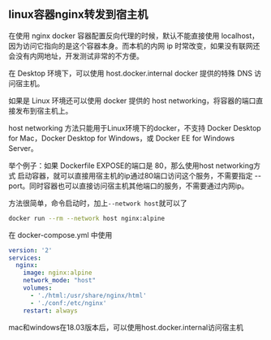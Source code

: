 ## linux容器nginx转发到宿主机

在使用 nginx docker 容器配置反向代理的时候，默认不能直接使用 localhost，因为访问它指向的是这个容器本身。而本机的内网 ip 时常改变，如果没有联网还会没有内网地址，开发测试非常的不方便。

在 Desktop 环境下，可以使用 host.docker.internal docker 提供的特殊 DNS 访问宿主机。

如果是 Linux 环境还可以使用 docker 提供的 host networking，将容器的端口直接发布到宿主机上。

host networking 方法只能用于Linux环境下的docker，不支持 Docker Desktop for Mac，Docker Desktop for Windows，或 Docker EE for Windows Server。

举个例子：如果 Dockerfile EXPOSE的端口是 80，那么使用host networking方式 启动容器，就可以直接用宿主机的ip通过80端口访问这个服务，不需要指定 --port。同时容器也可以直接访问宿主机其他端口的服务，不需要通过内网ip。

方法很简单，命令启动时，加上`--network host`就可以了

```sh
docker run --rm --network host nginx:alpine
```

在 docker-compose.yml 中使用

```yml
version: '2'
services:
  nginx:
    image: nginx:alpine
    network_mode: "host"
    volumes:
      - './html:/usr/share/nginx/html'
      - './conf:/etc/nginx'
    restart: always
```

mac和windows在18.03版本后，可以使用host.docker.internal访问宿主机
